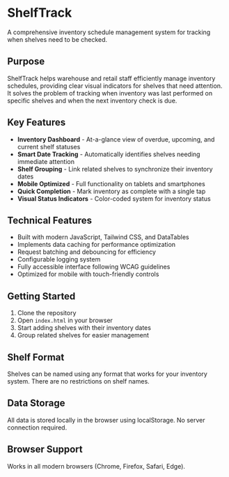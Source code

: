 # ShelfTrack

A comprehensive inventory schedule management system for tracking when shelves need to be checked.

## Purpose
ShelfTrack helps warehouse and retail staff efficiently manage inventory schedules, providing clear visual indicators for shelves that need attention. It solves the problem of tracking when inventory was last performed on specific shelves and when the next inventory check is due.

## Key Features
- **Inventory Dashboard** - At-a-glance view of overdue, upcoming, and current shelf statuses
- **Smart Date Tracking** - Automatically identifies shelves needing immediate attention
- **Shelf Grouping** - Link related shelves to synchronize their inventory dates
- **Mobile Optimized** - Full functionality on tablets and smartphones
- **Quick Completion** - Mark inventory as complete with a single tap
- **Visual Status Indicators** - Color-coded system for inventory status

## Technical Features
- Built with modern JavaScript, Tailwind CSS, and DataTables
- Implements data caching for performance optimization
- Request batching and debouncing for efficiency
- Configurable logging system
- Fully accessible interface following WCAG guidelines
- Optimized for mobile with touch-friendly controls

## Getting Started
1. Clone the repository
2. Open `index.html` in your browser
3. Start adding shelves with their inventory dates
4. Group related shelves for easier management

## Shelf Format
Shelves can be named using any format that works for your inventory system. There are no restrictions on shelf names.

## Data Storage
All data is stored locally in the browser using localStorage. No server connection required.

## Browser Support
Works in all modern browsers (Chrome, Firefox, Safari, Edge).
